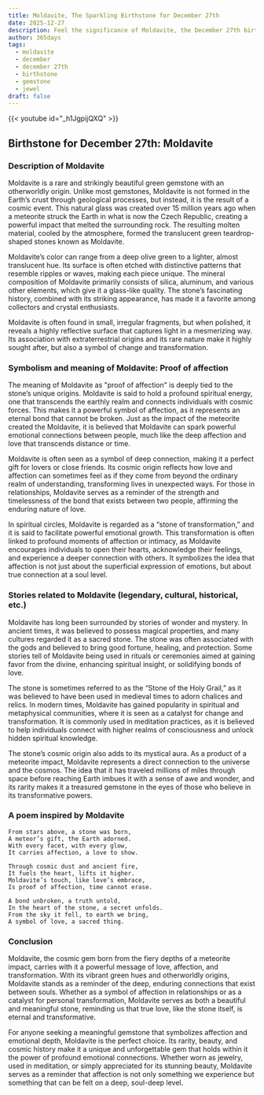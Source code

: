 ```yaml
---
title: Moldavite, The Sparkling Birthstone for December 27th
date: 2025-12-27
description: Feel the significance of Moldavite, the December 27th birthstone symbolizing Proof of affection. Let its beauty and meaning brighten your day.
author: 365days
tags:
  - moldavite
  - december
  - december 27th
  - birthstone
  - gemstone
  - jewel
draft: false
---
```


{{< youtube id="_h1JgpijQXQ" >}}

## Birthstone for December 27th: Moldavite

### Description of Moldavite

Moldavite is a rare and strikingly beautiful green gemstone with an otherworldly origin. Unlike most gemstones, Moldavite is not formed in the Earth’s crust through geological processes, but instead, it is the result of a cosmic event. This natural glass was created over 15 million years ago when a meteorite struck the Earth in what is now the Czech Republic, creating a powerful impact that melted the surrounding rock. The resulting molten material, cooled by the atmosphere, formed the translucent green teardrop-shaped stones known as Moldavite.

Moldavite’s color can range from a deep olive green to a lighter, almost translucent hue. Its surface is often etched with distinctive patterns that resemble ripples or waves, making each piece unique. The mineral composition of Moldavite primarily consists of silica, aluminum, and various other elements, which give it a glass-like quality. The stone’s fascinating history, combined with its striking appearance, has made it a favorite among collectors and crystal enthusiasts.

Moldavite is often found in small, irregular fragments, but when polished, it reveals a highly reflective surface that captures light in a mesmerizing way. Its association with extraterrestrial origins and its rare nature make it highly sought after, but also a symbol of change and transformation.

### Symbolism and meaning of Moldavite: Proof of affection

The meaning of Moldavite as "proof of affection" is deeply tied to the stone’s unique origins. Moldavite is said to hold a profound spiritual energy, one that transcends the earthly realm and connects individuals with cosmic forces. This makes it a powerful symbol of affection, as it represents an eternal bond that cannot be broken. Just as the impact of the meteorite created the Moldavite, it is believed that Moldavite can spark powerful emotional connections between people, much like the deep affection and love that transcends distance or time.

Moldavite is often seen as a symbol of deep connection, making it a perfect gift for lovers or close friends. Its cosmic origin reflects how love and affection can sometimes feel as if they come from beyond the ordinary realm of understanding, transforming lives in unexpected ways. For those in relationships, Moldavite serves as a reminder of the strength and timelessness of the bond that exists between two people, affirming the enduring nature of love.

In spiritual circles, Moldavite is regarded as a “stone of transformation,” and it is said to facilitate powerful emotional growth. This transformation is often linked to profound moments of affection or intimacy, as Moldavite encourages individuals to open their hearts, acknowledge their feelings, and experience a deeper connection with others. It symbolizes the idea that affection is not just about the superficial expression of emotions, but about true connection at a soul level.

### Stories related to Moldavite (legendary, cultural, historical, etc.)

Moldavite has long been surrounded by stories of wonder and mystery. In ancient times, it was believed to possess magical properties, and many cultures regarded it as a sacred stone. The stone was often associated with the gods and believed to bring good fortune, healing, and protection. Some stories tell of Moldavite being used in rituals or ceremonies aimed at gaining favor from the divine, enhancing spiritual insight, or solidifying bonds of love.

The stone is sometimes referred to as the “Stone of the Holy Grail,” as it was believed to have been used in medieval times to adorn chalices and relics. In modern times, Moldavite has gained popularity in spiritual and metaphysical communities, where it is seen as a catalyst for change and transformation. It is commonly used in meditation practices, as it is believed to help individuals connect with higher realms of consciousness and unlock hidden spiritual knowledge.

The stone’s cosmic origin also adds to its mystical aura. As a product of a meteorite impact, Moldavite represents a direct connection to the universe and the cosmos. The idea that it has traveled millions of miles through space before reaching Earth imbues it with a sense of awe and wonder, and its rarity makes it a treasured gemstone in the eyes of those who believe in its transformative powers.

### A poem inspired by Moldavite

```
From stars above, a stone was born,  
A meteor’s gift, the Earth adorned.  
With every facet, with every glow,  
It carries affection, a love to show.

Through cosmic dust and ancient fire,  
It fuels the heart, lifts it higher.  
Moldavite’s touch, like love’s embrace,  
Is proof of affection, time cannot erase.

A bond unbroken, a truth untold,  
In the heart of the stone, a secret unfolds.  
From the sky it fell, to earth we bring,  
A symbol of love, a sacred thing.
```

### Conclusion

Moldavite, the cosmic gem born from the fiery depths of a meteorite impact, carries with it a powerful message of love, affection, and transformation. With its vibrant green hues and otherworldly origins, Moldavite stands as a reminder of the deep, enduring connections that exist between souls. Whether as a symbol of affection in relationships or as a catalyst for personal transformation, Moldavite serves as both a beautiful and meaningful stone, reminding us that true love, like the stone itself, is eternal and transformative.

For anyone seeking a meaningful gemstone that symbolizes affection and emotional depth, Moldavite is the perfect choice. Its rarity, beauty, and cosmic history make it a unique and unforgettable gem that holds within it the power of profound emotional connections. Whether worn as jewelry, used in meditation, or simply appreciated for its stunning beauty, Moldavite serves as a reminder that affection is not only something we experience but something that can be felt on a deep, soul-deep level.
